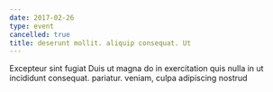 ```yaml
---
date: 2017-02-26
type: event
cancelled: true
title: deserunt mollit. aliquip consequat. Ut
---
```

Excepteur sint fugiat Duis ut magna do in exercitation quis nulla in ut incididunt consequat. pariatur. veniam, culpa adipiscing nostrud
